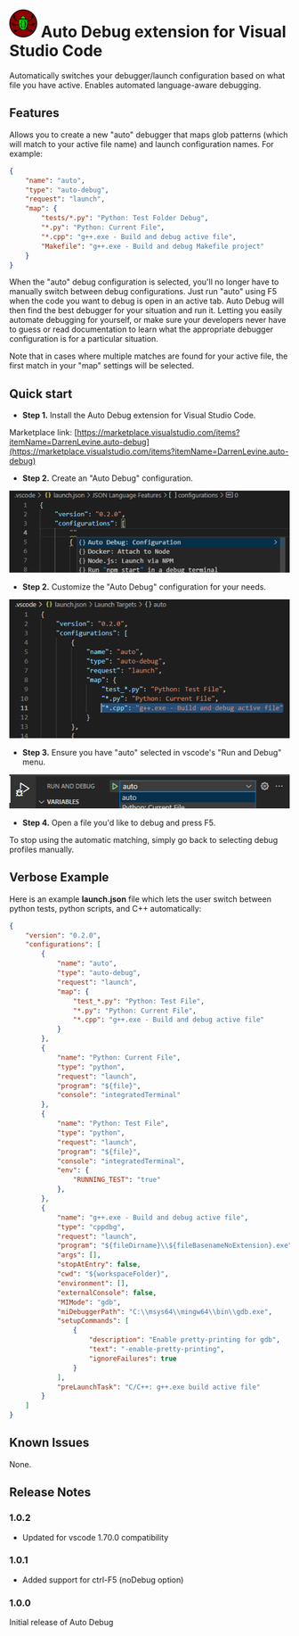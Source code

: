 # <img src="images/auto_debug_icon.png" alt="drawing" width="50"/> Auto Debug extension for Visual Studio Code

Automatically switches your debugger/launch configuration based on what file you have active. Enables automated language-aware debugging.

## Features

Allows you to create a new "auto" debugger that maps glob patterns (which will match to your active file name) and launch configuration names. For example:

```json
{
    "name": "auto",
    "type": "auto-debug",
    "request": "launch",
    "map": {
        "tests/*.py": "Python: Test Folder Debug",
        "*.py": "Python: Current File",
        "*.cpp": "g++.exe - Build and debug active file",
        "Makefile": "g++.exe - Build and debug Makefile project"
    }
}
```

When the "auto" debug configuration is selected, you'll no longer have to manually switch between debug configurations. Just run "auto" using F5 when the code you want to debug is open in an active tab. Auto Debug will then find the best debugger for your situation and run it. Letting you easily automate debugging for yourself, or make sure your developers never have to guess or read documentation to learn what the appropriate debugger configuration is for a particular situation.

Note that in cases where multiple matches are found for your active file, the first match in your "map" settings will be selected.

## Quick start

-   **Step 1.** Install the Auto Debug extension for Visual Studio Code.

Marketplace link: [https://marketplace.visualstudio.com/items?itemName=DarrenLevine.auto-debug](https://marketplace.visualstudio.com/items?itemName=DarrenLevine.auto-debug)

-   **Step 2.** Create an "Auto Debug" configuration.

![create configuration](images/create_configuration.png)

-   **Step 2.** Customize the "Auto Debug" configuration for your needs.

![edit configuration](images/fill_out_configuration.png)

-   **Step 3.** Ensure you have "auto" selected in vscode's "Run and Debug" menu.

![edit configuration](images/select_auto.png)

-   **Step 4.** Open a file you'd like to debug and press F5.

To stop using the automatic matching, simply go back to selecting debug profiles manually.

## Verbose Example

Here is an example **launch.json** file which lets the user switch between python tests, python scripts, and C++ automatically:

```json
{
    "version": "0.2.0",
    "configurations": [
        {
            "name": "auto",
            "type": "auto-debug",
            "request": "launch",
            "map": {
                "test_*.py": "Python: Test File",
                "*.py": "Python: Current File",
                "*.cpp": "g++.exe - Build and debug active file"
            }
        },
        {
            "name": "Python: Current File",
            "type": "python",
            "request": "launch",
            "program": "${file}",
            "console": "integratedTerminal"
        },
        {
            "name": "Python: Test File",
            "type": "python",
            "request": "launch",
            "program": "${file}",
            "console": "integratedTerminal",
            "env": {
                "RUNNING_TEST": "true"
            },
        },
        {
            "name": "g++.exe - Build and debug active file",
            "type": "cppdbg",
            "request": "launch",
            "program": "${fileDirname}\\${fileBasenameNoExtension}.exe",
            "args": [],
            "stopAtEntry": false,
            "cwd": "${workspaceFolder}",
            "environment": [],
            "externalConsole": false,
            "MIMode": "gdb",
            "miDebuggerPath": "C:\\msys64\\mingw64\\bin\\gdb.exe",
            "setupCommands": [
                {
                    "description": "Enable pretty-printing for gdb",
                    "text": "-enable-pretty-printing",
                    "ignoreFailures": true
                }
            ],
            "preLaunchTask": "C/C++: g++.exe build active file"
        }
    ]
}
```

## Known Issues

None.

## Release Notes

### 1.0.2

- Updated for vscode 1.70.0 compatibility

### 1.0.1

- Added support for ctrl-F5 (noDebug option)

### 1.0.0

Initial release of Auto Debug
